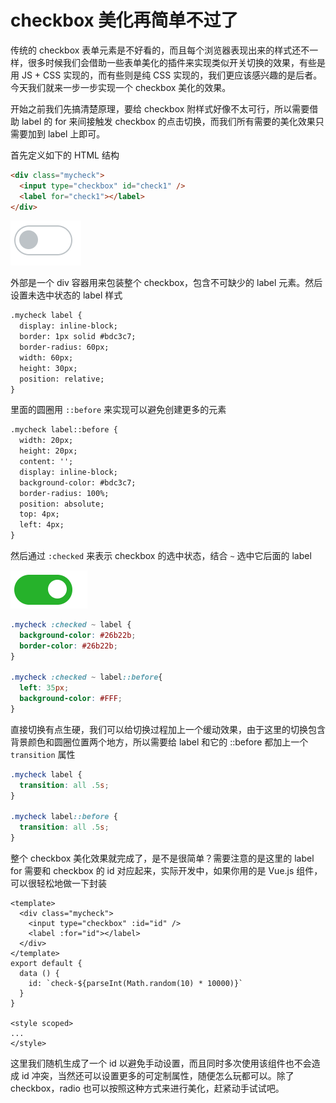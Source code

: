 # checkbox 美化再简单不过了

传统的 checkbox 表单元素是不好看的，而且每个浏览器表现出来的样式还不一样，很多时候我们会借助一些表单美化的插件来实现类似开关切换的效果，有些是用 JS + CSS 实现的，而有些则是纯 CSS 实现的，我们更应该感兴趣的是后者。今天我们就来一步一步实现一个 checkbox 美化的效果。

开始之前我们先搞清楚原理，要给 checkbox 附样式好像不太可行，所以需要借助 label 的 for 来间接触发 checkbox 的点击切换，而我们所有需要的美化效果只需要加到 label 上即可。

首先定义如下的 HTML 结构

```html
<div class="mycheck">
  <input type="checkbox" id="check1" />
  <label for="check1"></label>
</div>
```

![1542559512895-6121.png](./1542559512895-6121.png)

外部是一个 div 容器用来包装整个 checkbox，包含不可缺少的 label 元素。然后设置未选中状态的 label 样式

```html
.mycheck label {
  display: inline-block;
  border: 1px solid #bdc3c7;
  border-radius: 60px;
  width: 60px;
  height: 30px;
  position: relative;
}
```

里面的圆圈用 `::before` 来实现可以避免创建更多的元素

```html
.mycheck label::before {
  width: 20px;
  height: 20px;
  content: '';
  display: inline-block;
  background-color: #bdc3c7;
  border-radius: 100%;
  position: absolute;
  top: 4px;
  left: 4px;
}
```

然后通过 `:checked` 来表示 checkbox 的选中状态，结合 `~` 选中它后面的 label

![1542559602451-2506.png](./1542559602451-2506.png)

```css
.mycheck :checked ~ label {
  background-color: #26b22b;
  border-color: #26b22b;
}

.mycheck :checked ~ label::before{
  left: 35px;
  background-color: #FFF;
}
```

直接切换有点生硬，我们可以给切换过程加上一个缓动效果，由于这里的切换包含背景颜色和圆圈位置两个地方，所以需要给 label 和它的 ::before 都加上一个 `transition` 属性

```css
.mycheck label {
  transition: all .5s;
}

.mycheck label::before {
  transition: all .5s;
}
```

整个 checkbox 美化效果就完成了，是不是很简单？需要注意的是这里的 label for 需要和 checkbox 的 id 对应起来，实际开发中，如果你用的是 Vue.js 组件，可以很轻松地做一下封装

```vue
<template>
  <div class="mycheck">
    <input type="checkbox" :id="id" />
    <label :for="id"></label>
  </div>
</template>
export default {
  data () {
    id: `check-${parseInt(Math.random(10) * 10000)}`
  }
}

<style scoped>
...
</style>
```

这里我们随机生成了一个 id 以避免手动设置，而且同时多次使用该组件也不会造成 id 冲突，当然还可以设置更多的可定制属性，随便怎么玩都可以。除了 checkbox，radio 也可以按照这种方式来进行美化，赶紧动手试试吧。